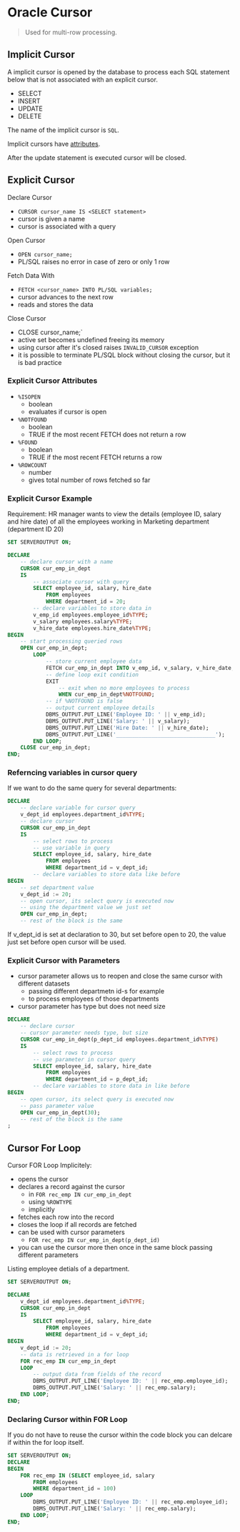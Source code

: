 # Oracle Cursor
> Used for multi-row processing.


## Implicit Cursor

A implicit cursor is opened by the database to process each SQL statement below that is not associated with an explicit cursor.
- SELECT
- INSERT
- UPDATE
- DELETE

The name of the  implicit cursor is `SQL`.

Implicit cursors have [attributes](https://docs.oracle.com/cd/B28359_01/appdev.111/b28370/sql_cursor.htm#LNPLS01348).


After the update statement is executed cursor will be closed.



## Explicit Cursor

Declare Cursor
- `CURSOR cursor_name IS <SELECT statement>`
- cursor is given a name
- cursor is associated with a query

Open Cursor
- `OPEN cursor_name;`
- PL/SQL raises no error in case of zero or only 1 row

Fetch Data With
- `FETCH <cursor_name> INTO PL/SQL variables;`
- cursor advances to the next row
- reads and stores the data

Close Cursor
- CLOSE cursor_name;`
- active set becomes undefined freeing its memory
- using cursor after it's closed raises `INVALID_CURSOR` exception
- it is possible to terminate PL/SQL block without closing the cursor, but it is bad practice


### Explicit Cursor Attributes

- `%ISOPEN`
    - boolean
    - evaluates if cursor is open
- `%NOTFOUND`
    - boolean
    - TRUE if the most recent FETCH does not return a row
- `%FOUND`
    - boolean
    - TRUE if the most recent FETCH returns a row
- `%ROWCOUNT`
    - number
    - gives total number of rows fetched so far

### Explicit Cursor Example

Requirement: HR manager wants to view the details (employee ID, salary and hire date) of all the employees working in Marketing department (department ID 20)

```sql
SET SERVEROUTPUT ON;

DECLARE
    -- declare cursor with a name
    CURSOR cur_emp_in_dept
    IS
        -- associate cursor with query
        SELECT employee_id, salary, hire_date
            FROM employees
            WHERE department_id = 20;
        -- declare variables to store data in
        v_emp_id employees.employee_id%TYPE;
        v_salary employees.salary%TYPE;
        v_hire_date employees.hire_date%TYPE;
BEGIN
    -- start processing queried rows
    OPEN cur_emp_in_dept;
        LOOP
            -- store current employee data
            FETCH cur_emp_in_dept INTO v_emp_id, v_salary, v_hire_date;
            -- define loop exit condition
            EXIT
                -- exit when no more employees to process
                WHEN cur_emp_in_dept%NOTFOUND;
            -- if %NOTFOUND is false
            -- output current employee details
            DBMS_OUTPUT.PUT_LINE('Employee ID: ' || v_emp_id);
            DBMS_OUTPUT.PUT_LINE('Salary: ' || v_salary);
            DBMS_OUTPUT.PUT_LINE('Hire Date: ' || v_hire_date);
            DBMS_OUTPUT.PUT_LINE('_______________________________');
        END LOOP;
    CLOSE cur_emp_in_dept;
END;     
```

### Referncing variables in cursor query

If we want to do the same query for several departments:
```sql
DECLARE
    -- declare variable for cursor query
    v_dept_id employees.department_id%TYPE;
    -- declare cursor
    CURSOR cur_emp_in_dept
    IS
        -- select rows to process
        -- use variable in query
        SELECT employee_id, salary, hire_date
            FROM employees
            WHERE department_id = v_dept_id;
        -- declare variables to store data like before
BEGIN
    -- set department value
    v_dept_id := 20;
    -- open cursor, its select query is executed now
    -- using the department value we just set
    OPEN cur_emp_in_dept;
    -- rest of the block is the same
```    

If v_dept_id is set at declaration to 30, but set before open to 20, the value just set before open cursor will be used. 

### Explicit Cursor with Parameters

- cursor parameter allows us to reopen and close the same cursor with different datasets
    - passing different departmetn id-s for example
    - to process employees of those departments
- cursor parameter has type but does not need size
    
```sql
DECLARE
    -- declare cursor
    -- cursor parameter needs type, but size
    CURSOR cur_emp_in_dept(p_dept_id employees.department_id%TYPE)
    IS
        -- select rows to process
        -- use parameter in cursor query
        SELECT employee_id, salary, hire_date
            FROM employees
            WHERE department_id = p_dept_id;
        -- declare variables to store data in like before
BEGIN
    -- open cursor, its select query is executed now
    -- pass parameter value
    OPEN cur_emp_in_dept(30);
    -- rest of the block is the same
;
```

## Cursor For Loop

Cursor FOR Loop Implicitely:
- opens the cursor
- declares a record against the cursor
    - in `FOR rec_emp IN cur_emp_in_dept`
    - using `%ROWTYPE`
    - implicitly
- fetches each row into the record
- closes the loop if all records are fetched
- can be used with cursor parameters
    - `FOR rec_emp IN cur_emp_in_dept(p_dept_id)`
- you can use the cursor more then once in the same block passing different parameters

Listing employee detials of a department.

```sql
SET SERVEROUTPUT ON;

DECLARE
    v_dept_id employees.department_id%TYPE;
    CURSOR cur_emp_in_dept
    IS  
        SELECT employee_id, salary, hire_date
            FROM employees
            WHERE department_id = v_dept_id;
BEGIN
    v_dept_id := 20;
    -- data is retrieved in a for loop
    FOR rec_emp IN cur_emp_in_dept
    LOOP
        -- output data from fields of the record
        DBMS_OUTPUT.PUT_LINE('Employee ID: ' || rec_emp.employee_id);
        DBMS_OUTPUT.PUT_LINE('Salary: ' || rec_emp.salary);
    END LOOP;
END;
```


### Declaring Cursor within FOR Loop

If you do not have to reuse the cursor within the code block you can delcare if within the for loop itself.

```sql
SET SERVEROUTPUT ON;
DECLARE
BEGIN
    FOR rec_emp IN (SELECT employee_id, salary
        FROM employees
        WHERE department_id = 100)
    LOOP
        DBMS_OUTPUT.PUT_LINE('Employee ID: ' || rec_emp.employee_id);
        DBMS_OUTPUT.PUT_LINE('Salary: ' || rec_emp.salary);
    END LOOP;
END;
```